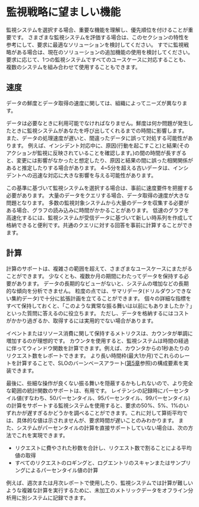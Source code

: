 # 監視戦略に望ましい機能

監視システムを選択する場合、重要な機能を理解し、優先順位を付けることが重要です。
さまざまな監視システムを評価する場合は、このセクションの特性を参考にして、要求に最適なソリューションを検討してください。
すでに監視戦略がある場合は、現在のソリューションの追加機能の使用を検討してください。
要求に応じて、1つの監視システムですべてのユースケースに対応することも、複数のシステムを組み合わせて使用することもできます。

## 速度

データの鮮度とデータ取得の速度に関しては、組織によってニーズが異なります。

データは必要なときに利用可能でなければなりません。鮮度は何か問題が発生したときに監視システムがあなたを呼び出してくれるまでの時間に影響します。
また、データの処理速度が遅いと、間違ったデータに誤って対処する可能性があります。
例えば、インシデント対応中に、原因(行動を起こすこと)と結果(そのアクションが監視に反映されていることを確認します。)の間の時間が長すぎると、変更には影響がなかったと想定したり、原因と結果の間に誤った相関関係があると推定したりする場合があります。
4~5分を超える古いデータは、インシデントへの迅速な対応に大きな影響を与える可能性があります。

この基準に基づいて監視システムを選択する場合は、事前に速度要件を把握する必要があります。
大量のデータをクエリする場合、データ取得の速度が大きな問題となります。
多数の監視対象システムから大量のデータを収集する必要がある場合、グラフの読み込みに時間がかかることがあります。
低速のグラフを高速化するには、監視システムが受信データに基づいて新しい時系列を作成して格納できると便利です。共通のクエリに対する回答を事前に計算することができます。

## 計算

計算のサポートは、複雑さの範囲を超えて、さまざまなユースケースにまたがることができます。
少なくとも、複数か月の期間にわたってデータを保持する必要があります。
データの長期的なビューがないと、システムの増加などの長期的な傾向を分析できません。
粒度の点では、サマリデータ(ドリルダウンできない集約データ)で十分に拡張計画を立てることができます。
個々の詳細な指標をすべて保持しておくと、「このような異常な振る舞いは以前にもありましたか？」といった質問に答えるのに役立ちます。
ただし、データを格納するにはコストがかかり過ぎるか、取得するには実用的でない場合があります。

イベントまたはリソース消費に関して保持するメトリクスは、カウンタが単調に増加するのが理想的です。
カウンタを使用すると、監視システムは時間の経過に伴ってウィンドウ関数を計算できます。例えば、カウンタからの1秒あたりのリクエスト数をレポートできます。
より長い時間枠(最大1か月)でこれらのレートを計算することで、SLOのバーンベースアラート([第5章](../../05_alerting-on-slos/README.md)参照)の構成要素を実装できます。

最後に、些細な操作が良くない振る舞いを隠蔽するかもしれないので、より完全な範囲の統計関数のサポートは、有用です。
レイテンシの記録時にパーセンタイル値(すなわち、50パーセンタイル、95パーセンタイル、99パーセンタイル)の計算をサポートする監視システムを使用すると、要求の50%、5%、1%のいずれかが遅すぎるかどうかを調べることができます。これに対して算術平均では、具体的な値は示されませんが、要求時間が遅いことのみわかります。
また、システムがパーセンタイルの計算を直接サポートしていない場合は、次の方法でこれを実現できます。

* リクエストに費やされた秒数を合計し、リクエスト数で割ることによる平均値の取得
* すべてのリクエストのロギングと、ログエントリのスキャンまたはサンプリングによるパーセンタイル値の計算

例えば、週次または月次レポートで使用したり、監視システムでは計算が難しいような複雑な計算を実行するために、未加工のメトリックデータをオフライン分析用に別システムに記録できます。
